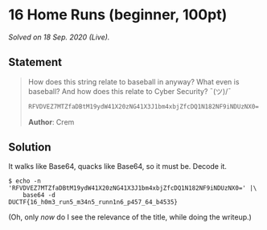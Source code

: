 # 16 Home Runs (beginner, 100pt)

_Solved on 18 Sep. 2020 (Live)._

## Statement

> How does this string relate to baseball in anyway? What even is baseball? And how does this relate to Cyber Security?
> ¯(ツ)/¯
>
> ```txt
> RFVDVEZ7MTZfaDBtM19ydW41X20zNG41X3J1bm4xbjZfcDQ1N182NF9iNDUzNX0=
> ```
>
> **Author**: Crem

## Solution

It walks like Base64, quacks like Base64, so it must be. Decode it.

```shell
$ echo -n 'RFVDVEZ7MTZfaDBtM19ydW41X20zNG41X3J1bm4xbjZfcDQ1N182NF9iNDUzNX0=' |\
    base64 -d
DUCTF{16_h0m3_run5_m34n5_runn1n6_p457_64_b4535}
```

(Oh, only _now_ do I see the relevance of the title, while doing the writeup.)

